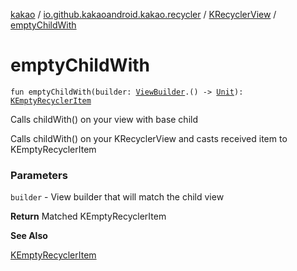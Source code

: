 [kakao](../../index.md) / [io.github.kakaoandroid.kakao.recycler](../index.md) / [KRecyclerView](index.md) / [emptyChildWith](./empty-child-with.md)

# emptyChildWith

`fun emptyChildWith(builder: `[`ViewBuilder`](../../io.github.kakaoandroid.kakao.common.builders/-view-builder/index.md)`.() -> `[`Unit`](https://kotlinlang.org/api/latest/jvm/stdlib/kotlin/-unit/index.html)`): `[`KEmptyRecyclerItem`](../-k-empty-recycler-item/index.md)

Calls childWith() on your view with base child

Calls childWith() on your KRecyclerView and casts received item to KEmptyRecyclerItem

### Parameters

`builder` - View builder that will match the child view

**Return**
Matched KEmptyRecyclerItem

**See Also**

[KEmptyRecyclerItem](../-k-empty-recycler-item/index.md)

